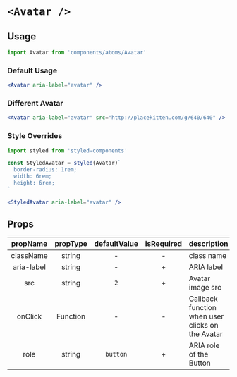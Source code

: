 # `<Avatar />`

## Usage

```js
import Avatar from 'components/atoms/Avatar'
```

### Default Usage

```jsx
<Avatar aria-label="avatar" />
```

### Different Avatar

```jsx
<Avatar aria-label="avatar" src="http://placekitten.com/g/640/640" />
```

### Style Overrides

```jsx
import styled from 'styled-components'

const StyledAvatar = styled(Avatar)`
  border-radius: 1rem;
  width: 6rem;
  height: 6rem;
`

<StyledAvatar aria-label="avatar" />
```

<!-- STORY -->

## Props

|  propName  | propType | defaultValue | isRequired | description                                      |
| :--------: | :------: | :----------: | :--------: | ------------------------------------------------ |
| className  |  string  |      -       |     -      | class name                                       |
| aria-label |  string  |      -       |     +      | ARIA label                                       |
|    src     |  string  |     `2`      |     +      | Avatar image src                                 |
|  onClick   | Function |      -       |     -      | Callback function when user clicks on the Avatar |
|    role    |  string  |   `button`   |     +      | ARIA role of the Button                          |

